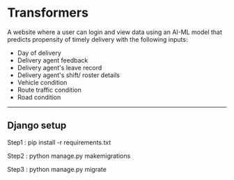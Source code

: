 # Transformers
A website where a user can login and view data using an AI-ML model that predicts propensity of timely delivery with the following inputs: 
* Day of delivery 
* Delivery agent feedback 
* Delivery agent's leave record 
* Delivery agent's shift/ roster details 
* Vehicle condition 
* Route traffic condition 
* Road condition
-----
## Django setup
Step1 : pip install -r requirements.txt

Step2 : python manage.py makemigrations

Step3 : python manage.py migrate
